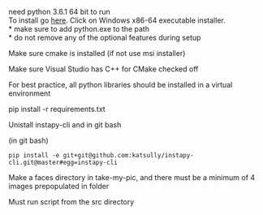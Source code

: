 need python 3.6.1 64 bit to run<br>
To install go [here](https://www.python.org/downloads/release/python-361/). Click on Windows x86-64 executable installer.<br>
	* make sure to add python.exe to the path<br>
	* do not remove any of the optional features during setup

Make sure cmake is installed (if not use msi installer)

Make sure Visual Studio has C++ for CMake checked off

For best practice, all python libraries should be installed in a virtual environment

pip install -r requirements.txt 

Unistall instapy-cli and in git bash

(in git bash)

``pip install -e git+git@github.com:katsully/instapy-cli.git@master#egg=instapy-cli``

Make a faces directory in take-my-pic, and there must be a minimum of 4 images prepopulated in folder

Must run script from the src directory
